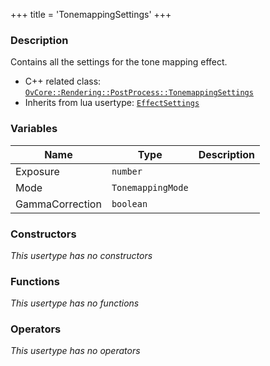 +++
title = 'TonemappingSettings'
+++

### Description
Contains all the settings for the tone mapping effect.

- C++ related class: [`OvCore::Rendering::PostProcess::TonemappingSettings`](https://github.com/Overload-Technologies/Overload/tree/main/Sources/Overload/OvCore/include/OvCore/Rendering/PostProcess/TonemappingEffect.h)
- Inherits from lua usertype: [`EffectSettings`](EffectSettings)

### Variables
|Name|Type|Description|
|-|-|-|
|Exposure|`number`||
|Mode|`TonemappingMode`||
|GammaCorrection|`boolean`||

### Constructors
_This usertype has no constructors_

### Functions
_This usertype has no functions_

### Operators
_This usertype has no operators_
